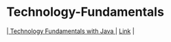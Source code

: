 # Technology-Fundamentals
|<a href="https://softuni.bg/trainings/2239/technology-fundamentals-with-java-january-2019"> Technology Fundamentals with Java </a>| <a href="https://softuni.bg/certificates/details/65562/c5139323"> Link</a> |
